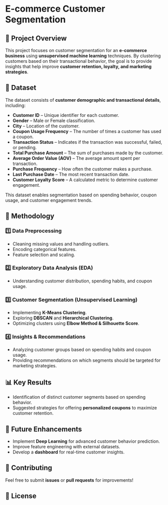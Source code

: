 # E-commerce Customer Segmentation

## 📌 Project Overview
This project focuses on customer segmentation for an **e-commerce business** using **unsupervised machine learning** techniques. By clustering customers based on their transactional behavior, the goal is to provide insights that help improve **customer retention, loyalty, and marketing strategies**.

## 📂 Dataset
The dataset consists of **customer demographic and transactional details**, including:
- **Customer ID** – Unique identifier for each customer.
- **Gender** – Male or Female classification.
- **City** – Location of the customer.
- **Coupon Usage Frequency** – The number of times a customer has used a coupon.
- **Transaction Status** – Indicates if the transaction was successful, failed, or pending.
- **Total Purchase Amount** – The sum of purchases made by the customer.
- **Average Order Value (AOV)** – The average amount spent per transaction.
- **Purchase Frequency** – How often the customer makes a purchase.
- **Last Purchase Date** – The most recent transaction date.
- **Customer Loyalty Score** – A calculated metric to determine customer engagement.

This dataset enables segmentation based on spending behavior, coupon usage, and customer engagement trends.

## 🚀 Methodology
### 1️⃣ **Data Preprocessing**
- Cleaning missing values and handling outliers.
- Encoding categorical features.
- Feature selection and scaling.

### 2️⃣ **Exploratory Data Analysis (EDA)**
- Understanding customer distribution, spending habits, and coupon usage.

### 3️⃣ **Customer Segmentation (Unsupervised Learning)**
- Implementing **K-Means Clustering**.
- Exploring **DBSCAN** and **Hierarchical Clustering**.
- Optimizing clusters using **Elbow Method & Silhouette Score**.

### 4️⃣ **Insights & Recommendations**
- Analyzing customer groups based on spending habits and coupon usage.
- Providing recommendations on which segments should be targeted for marketing strategies.

## 📊 Key Results
- Identification of distinct customer segments based on spending behavior.
- Suggested strategies for offering **personalized coupons** to maximize customer retention.

## 📌 Future Enhancements
- Implement **Deep Learning** for advanced customer behavior prediction.
- Improve feature engineering with external datasets.
- Develop a **dashboard** for real-time customer insights.

## 🤝 Contributing
Feel free to submit **issues** or **pull requests** for improvements!

## 📜 License

